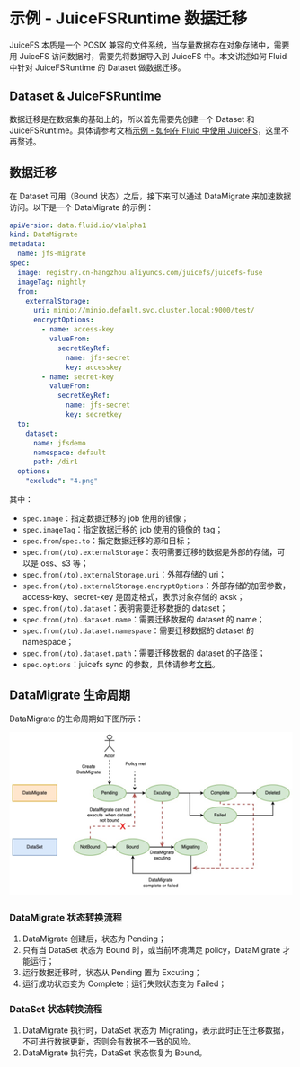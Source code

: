 # 示例 - JuiceFSRuntime 数据迁移

JuiceFS 本质是一个 POSIX 兼容的文件系统，当存量数据存在对象存储中，需要用 JuiceFS 访问数据时，需要先将数据导入到 JuiceFS
中。本文讲述如何 Fluid 中针对 JuiceFSRuntime 的 Dataset 做数据迁移。

## Dataset & JuiceFSRuntime

数据迁移是在数据集的基础上的，所以首先需要先创建一个 Dataset 和
JuiceFSRuntime。具体请参考文档[示例 - 如何在 Fluid 中使用 JuiceFS](juicefs_runtime.md)，这里不再赘述。

## 数据迁移

在 Dataset 可用（Bound 状态）之后，接下来可以通过 DataMigrate 来加速数据访问。以下是一个 DataMigrate 的示例：

```yaml
apiVersion: data.fluid.io/v1alpha1
kind: DataMigrate
metadata:
  name: jfs-migrate
spec:
  image: registry.cn-hangzhou.aliyuncs.com/juicefs/juicefs-fuse
  imageTag: nightly
  from:
    externalStorage:
      uri: minio://minio.default.svc.cluster.local:9000/test/
      encryptOptions:
        - name: access-key
          valueFrom:
            secretKeyRef:
              name: jfs-secret
              key: accesskey
        - name: secret-key
          valueFrom:
            secretKeyRef:
              name: jfs-secret
              key: secretkey
  to:
    dataset:
      name: jfsdemo
      namespace: default
      path: /dir1
  options:
    "exclude": "4.png"
```

其中：

- `spec.image`：指定数据迁移的 job 使用的镜像；
- `spec.imageTag`：指定数据迁移的 job 使用的镜像的 tag；
- `spec.from`/`spec.to`：指定数据迁移的源和目标；
- `spec.from(/to).externalStorage`：表明需要迁移的数据是外部的存储，可以是 oss、s3 等；
- `spec.from(/to).externalStorage.uri`：外部存储的 uri；
- `spec.from(/to).externalStorage.encryptOptions`：外部存储的加密参数，access-key、secret-key 是固定格式，表示对象存储的
  aksk；
- `spec.from(/to).dataset`：表明需要迁移数据的 dataset；
- `spec.from(/to).dataset.name`：需要迁移数据的 dataset 的 name；
- `spec.from(/to).dataset.namespace`：需要迁移数据的 dataset 的 namespace；
- `spec.from(/to).dataset.path`：需要迁移数据的 dataset 的子路径；
- `spec.options`：juicefs sync 的参数，具体请参考[文档](https://juicefs.com/docs/zh/community/command_reference#juicefs-sync)。

## DataMigrate 生命周期

DataMigrate 的生命周期如下图所示：

![](images/fluid-datamigration-state.jpg)

### DataMigrate 状态转换流程

1. DataMigrate 创建后，状态为 Pending；
2. 只有当 DataSet 状态为 Bound 时，或当前环境满足 policy，DataMigrate 才能运行；
3. 运行数据迁移时，状态从 Pending 置为 Excuting；
4. 运行成功状态变为 Complete；运行失败状态变为 Failed；

### DataSet 状态转换流程

1. DataMigrate 执行时，DataSet 状态为 Migrating，表示此时正在迁移数据，不可进行数据更新，否则会有数据不一致的风险。
2. DataMigrate 执行完，DataSet 状态恢复为 Bound。

